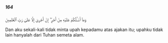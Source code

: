 ##### 164

<span class="ayah">وَمَآ أَسْـَٔلُكُمْ عَلَيْهِ مِنْ أَجْرٍ ۖ إِنْ أَجْرِىَ إِلَّا عَلَىٰ رَبِّ ٱلْعَٰلَمِينَ</span>

<span class="ayah_translation">Dan aku sekali-kali tidak minta upah kepadamu atas ajakan itu; upahku tidak lain hanyalah dari Tuhan semeta alam.</span>
